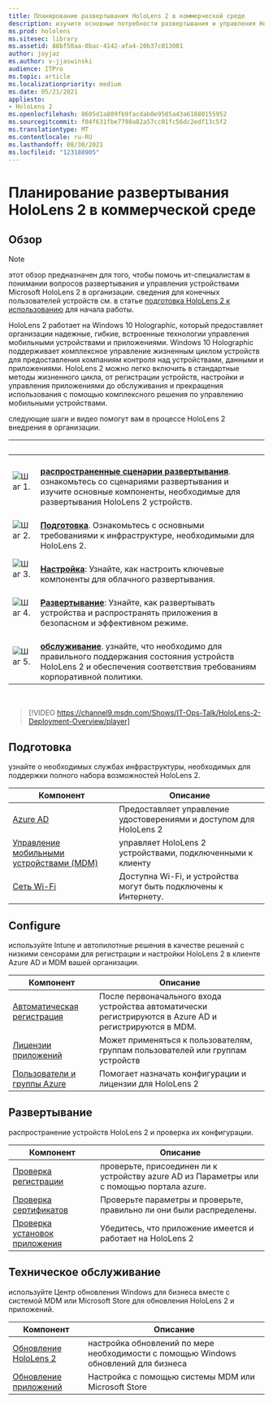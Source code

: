 ```yaml
---
title: Планирование развертывания HoloLens 2 в коммерческой среде
description: изучите основные потребности развертывания и управления HoloLens в корпоративных средах, включая инфраструктуру, azure active directory и управление мобильными устройствами.
ms.prod: hololens
ms.sitesec: library
ms.assetid: 88bf50aa-0bac-4142-afa4-20b37c013001
author: joyjaz
ms.author: v-jjaswinski
audience: ITPro
ms.topic: article
ms.localizationpriority: medium
ms.date: 05/21/2021
appliesto:
- HoloLens 2
ms.openlocfilehash: 8605d1a889fb9facdab0e9585a43a61880155952
ms.sourcegitcommit: f04f631fbe7798a82a57cc01fc56dc2edf13c5f2
ms.translationtype: MT
ms.contentlocale: ru-RU
ms.lasthandoff: 08/30/2021
ms.locfileid: "123188905"
---
```

# <a name="planning-hololens-2-deployment-in-a-commercial-environment"></a>Планирование развертывания HoloLens 2 в коммерческой среде

## <a name="overview"></a>Обзор

> [!NOTE]
> этот обзор предназначен для того, чтобы помочь ит-специалистам в понимании вопросов развертывания и управления устройствами Microsoft HoloLens 2 в организации. сведения для конечных пользователей устройств см. в статье [подготовка HoloLens 2 к использованию](hololens2-setup.md) для начала работы.

HoloLens 2 работает на Windows 10 Holographic, который предоставляет организации надежные, гибкие, встроенные технологии управления мобильными устройствами и приложениями. Windows 10 Holographic поддерживает комплексное управление жизненным циклом устройств для предоставления компаниям контроля над устройствами, данными и приложениями. HoloLens 2 можно легко включить в стандартные методы жизненного цикла, от регистрации устройств, настройки и управления приложениями до обслуживания и прекращения использования с помощью комплексного решения по управлению мобильными устройствами.

следующие шаги и видео помогут вам в процессе HoloLens 2 внедрения в организации.

| &nbsp; | &nbsp; |
|--|--|
| ![Шаг 1.](images/1green.png)| <br/> **[распространенные сценарии развертывания](hololens-requirements.md)**. ознакомьтесь со сценариями развертывания и изучите основные компоненты, необходимые для развертывания HoloLens 2 устройств. |
| ![Шаг 2.](images/2green.png)| <br/> **[Подготовка](#prepare)**. Ознакомьтесь с основными требованиями к инфраструктуре, необходимыми для HoloLens 2. |
| ![Шаг 3.](images/3green.png) | <br/> **[Настройка](#configure)**: Узнайте, как настроить ключевые компоненты для облачного развертывания. |
| ![Шаг 4.](images/4green.png) | <br/> **[Развертывание](#deploy)**: Узнайте, как развертывать устройства и распространять приложения в безопасном и эффективном режиме. |
| ![Шаг 5.](images/5green.png) | <br/> **[обслуживание](#maintain)**. узнайте, что необходимо для правильного поддержания состояния устройств HoloLens 2 и обеспечения соответствия требованиям корпоративной политики. |

<br/>

> [!VIDEO https://channel9.msdn.com/Shows/IT-Ops-Talk/HoloLens-2-Deployment-Overview/player]

## <a name="prepare"></a>Подготовка

узнайте о необходимых службах инфраструктуры, необходимых для поддержки полного набора возможностей HoloLens 2.

| Компонент | Описание |
|-----------|------------|
| [Azure AD](hololens-identity.md) | Предоставляет управление удостоверениями и доступом для HoloLens 2  |
| [Управление мобильными устройствами (MDM)](hololens-mdm-configure.md)| управляет HoloLens 2 устройствами, подключенными к клиенту  |
| [Сеть Wi-Fi](hololens-commercial-infrastructure.md)| Доступна Wi-Fi, и устройства могут быть подключены к Интернету.  |

## <a name="configure"></a>Configure

используйте Intune и автопилотные решения в качестве решений с низкими сенсорами для регистрации и настройки HoloLens 2 в клиенте Azure AD и MDM вашей организации.

| Компонент | Описание |
|-----------|------------|
| [Автоматическая регистрация](hololens-enroll-mdm.md#auto-enrollment-in-mdm) | После первоначального входа устройства автоматически регистрируются в Azure AD и регистрируются в MDM.  |
| [Лицензии приложений](hololens2-cloud-connected-configure.md#application-licenses)| Может применяться к пользователям, группам пользователей или группам устройств  |
| [Пользователи и группы Azure](hololens2-cloud-connected-configure.md#azure-users-and-groups) | Помогает назначать конфигурации и лицензии для HoloLens 2  |

## <a name="deploy"></a>Развертывание

распространение устройств HoloLens 2 и проверка их конфигурации. 

| Компонент | Описание |
|-----------|------------|
| [Проверка регистрации](hololens2-corp-connected-deploy.md#enrollment-validation) | проверьте, присоединен ли к устройству azure AD из Параметры или с помощью портала azure. |
| [Проверка сертификатов](hololens2-corp-connected-deploy.md#wi-fi-certificate-validation) | Проверьте параметры и проверьте, правильно ли они были распределены. |
| [Проверка установок приложения](hololens2-corp-connected-deploy.md#validate-lob-app-install) | Убедитесь, что приложение имеется и работает на HoloLens 2 |

## <a name="maintain"></a>Техническое обслуживание

используйте Центр обновления Windows для бизнеса вместе с системой MDM или Microsoft Store для обновления HoloLens 2 и приложений.

| Компонент | Описание |
|-----------|------------|
| [Обновление HoloLens 2](hololens-updates.md) | настройка обновлений по мере необходимости с помощью Windows обновлений для бизнеса |
| [Обновление приложений](app-deploy-overview.md) | Настройка с помощью системы MDM или Microsoft Store
